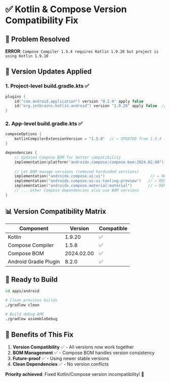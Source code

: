 # ✅ Kotlin & Compose Version Compatibility Fix

## 🚨 Problem Resolved
**ERROR**: `Compose Compiler 1.5.4 requires Kotlin 1.9.20 but project is using Kotlin 1.9.10`

## 🔧 Version Updates Applied

### **1. Project-level build.gradle.kts** ✅
```kotlin
plugins {
    id("com.android.application") version "8.2.0" apply false
    id("org.jetbrains.kotlin.android") version "1.9.20" apply false  // ← UPDATED from 1.9.10
}
```

### **2. App-level build.gradle.kts** ✅
```kotlin
composeOptions {
    kotlinCompilerExtensionVersion = "1.5.8"  // ← UPDATED from 1.5.4 (compatible with Kotlin 1.9.20)
}

dependencies {
    // Updated Compose BOM for better compatibility
    implementation(platform("androidx.compose:compose-bom:2024.02.00"))  // ← UPDATED from 2023.10.01
    
    // Let BOM manage versions (removed hardcoded versions)
    implementation("androidx.compose.ui:ui")                    // ← REMOVED :1.5.4
    implementation("androidx.compose.ui:ui-tooling-preview")   // ← REMOVED :1.5.4  
    implementation("androidx.compose.material:material")       // ← REMOVED :1.5.4
    // ... other Compose dependencies also use BOM versions
}
```

## 📊 Version Compatibility Matrix

| Component | Version | Compatible |
|-----------|---------|------------|
| Kotlin | 1.9.20 | ✅ |
| Compose Compiler | 1.5.8 | ✅ |
| Compose BOM | 2024.02.00 | ✅ |
| Android Gradle Plugin | 8.2.0 | ✅ |

## 🚀 Ready to Build

```bash
cd apps/android

# Clean previous builds
./gradlew clean

# Build debug APK
./gradlew assembleDebug
```

## 🎯 Benefits of This Fix

1. **Version Compatibility** ✅ - All versions now work together
2. **BOM Management** ✅ - Compose BOM handles version consistency  
3. **Future-proof** ✅ - Using newer stable versions
4. **Clean Dependencies** ✅ - No version conflicts

**Priority achieved**: Fixed Kotlin/Compose version incompatibility! 🎉